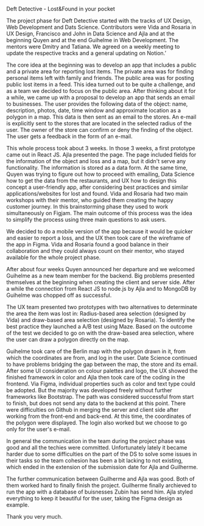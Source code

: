 Deft Detective - Lost&Found in your pocket

The project phase for Deft Detective started with the tracks of UX Design, Web Development and Dats Science. Contributors were Vida and Rosaria in UX Design, Francisco and John in Data Science and Ajla and at the beginning Quyen and at the end Guihelme in Web Development. The mentors were Dmitry and Tatiana. We agreed on a weekly meeting to update the respective tracks and a general updating on Notion.’

The core idea at the beginning was to develop an app that includes a public and a private area for reporting lost items. The private area was for finding personal items left with family and friends. The public area was for posting public lost items in a feed. This idea turned out to be quite a challenge, and as a team we decided to focus on the public area. After thinking about it for a while, we came up with a proposal to develop an app that sends an email to businesses. The user provides the following data of the object: name, description, photos, date, time window and approximate location as a polygon in a map. This data is then sent as an email to the stores. An e-mail is explicitly sent to the stores that are located in the selected radius of the user. The owner of the store can confirm or deny the finding of the object. The user gets a feedback in the form of an e-mail.

This whole process took about 3 weeks. In those 3 weeks, a first prototype came out in React JS. Ajla presented the page. The page included fields for the information of the object and loss and a map, but it didn't serve any functionality. The information is stored as a data form.
At the same time, Quyen was trying to figure out how to proceed with emailing, Data Science how to get the data from the restaurants, and UX how to design this concept a user-friendly app, after considering best practices and similar applications/websites for lost and found. Vida and Rosaria had two main workshops with their mentor, who guided them creating the happy customer journey. In this brainstorming phase they used to work simultaneously on Figjam. The main outcome of this process was the idea to simplify the process using three main questions to ask users. 

We decided to do a mobile version of the app because it would be quicker and easier to report a loss, and the UX then took care of the wireframe of the app in Figma. Vida and Rosaria found a good balance in their collaboration and they could always count on their mentor, who stayed  available for the whole project phase. 

After about four weeks Quyen announced her departure and we welcomed Guihelme as a new team member for the backend. Big problems presented themselves at the beginning when creating the client and server side. After a while the connection from React JS to node.js by Ajla and to MongoDB by Guihelme was chopped off as successful. 

The UX team presented two prototypes with two alternatives to determinate the area the item was lost in: Radius-based area selection (designed by Vida) and draw-based area selection (designed by Rosaria). To identify the best practice they launched a A/B test using Maze. Based on the outcome of the test we decided to go on with the draw-based area selection, where the user can draw a polygon directly on the map.  

Guihelme  took care of the Berlin map with the polygon drawn in it, from which the coordinates are from, and log in the user. Date Science continued to have problems bridging the gap between the map, the store and its email.
After some UI consideration on colour palettes and logo, the UX showed the finished framework in color and Ajla then took care of the coding in the frontend. Via Figma, individual properties such as color and text type could be adopted. But the majority was developed freely without further frameworks like Bootstrap. The path was considered successful from start to finish, but does not send any data to the backend at this point. 
There were difficulties on Github in merging the server and client side after working from the front-end and back-end. At this time, the coordinates of the polygon were displayed. The login also worked but we choose to go only for the user's e-mail.

In general the communication in the team during the project phase was good and all the techies were committed. Unfortunately lately it became harder due to some difficulties on the part of the DS to solve some issues in their tasks so the team cohesion has been a bit lacking to not existing, which ended in the extension of the submission date for Ajla and Guilherme.

The further communication between Guilherme and Ajla was good. Both of them worked hard to finally finish the project. Guilherme finally archieved to run the app with a database of buisnesses Zubin has send him. Ajla styled everything to keep it beautiful for the user, taking the Figma design as example. 

Thank you very much.